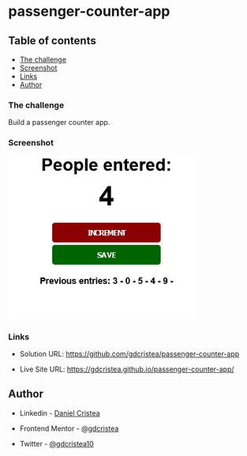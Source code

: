 # passenger-counter-app
 
## Table of contents

  - [The challenge](#the-challenge)
  - [Screenshot](#screenshot)
  - [Links](#links)
  - [Author](#author)

### The challenge

Build a passenger counter app.

### Screenshot

![](screenshot/screenshot.png)

### Links

- Solution URL: https://github.com/gdcristea/passenger-counter-app

- Live Site URL: https://gdcristea.github.io/passenger-counter-app/

## Author

- Linkedin - [Daniel Cristea](https://www.linkedin.com/in/daniel-cristea-629069191/)

- Frontend Mentor - [@gdcristea](https://www.frontendmentor.io/profile/gdcristea)

- Twitter - [@gdcristea10](https://twitter.com/gdcristea10)